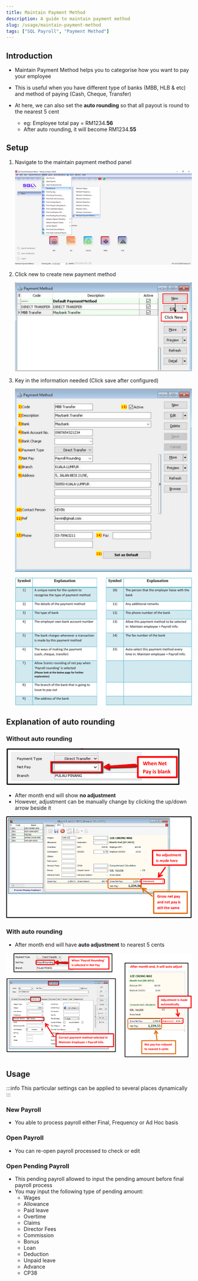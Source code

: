 ```yaml
---
title: Maintain Payment Method
description: A guide to maintain payment method
slug: /usage/maintain-payment-method
tags: ["SQL Payroll", "Payment Method"]
---
```


## Introduction

- Maintain Payment Method helps you to categorise how you want to pay your employee
- This is useful when you have different type of banks (MBB, HLB & etc) and method of paying (Cash, Cheque, Transfer)
- At here, we can also set the **auto rounding** so that all payout is round to the nearest 5 cent

  - eg: Employee total pay = RM1234.**56**
  - After auto rounding, it will become RM1234.**55**

## Setup

1. Navigate to the maintain payment method panel

   ![navigate](../../static/img/usage/maintain-payment-method/navigate.png)

2. Click new to create new payment method

   ![new](../../static/img/usage/maintain-payment-method/new.png)

3. Key in the information needed (Click save after configured)

   ![key-in-1](../../static/img/usage/maintain-payment-method/key-in-1.png)

   ![key-in-2](../../static/img/usage/maintain-payment-method/key-in-2.png)

## Explanation of auto rounding

### Without auto rounding

![5](../../static/img/usage/maintain-payment-method/5.png)

- After month end will show **no adjustment**
- However, adjustment can be manually change by clicking the up/down arrow beside it

![6](../../static/img/usage/maintain-payment-method/6.png)

### With auto rounding

- After month end will have **auto adjustment** to nearest 5 cents

![7](../../static/img/usage/maintain-payment-method/7.png)

## Usage

:::info
This particular settings can be applied to several places dynamically
:::

### New Payroll

- You able to process payroll either Final, Frequency or Ad Hoc basis

### Open Payroll

- You can re-open payroll processed to check or edit

### Open Pending Payroll

- This pending payroll allowed to input the pending amount before final payroll process
- You may input the following type of pending amount:
  - Wages
  - Allowance
  - Paid leave
  - Overtime
  - Claims
  - Director Fees
  - Commission
  - Bonus
  - Loan
  - Deduction
  - Unpaid leave
  - Advance
  - CP38
